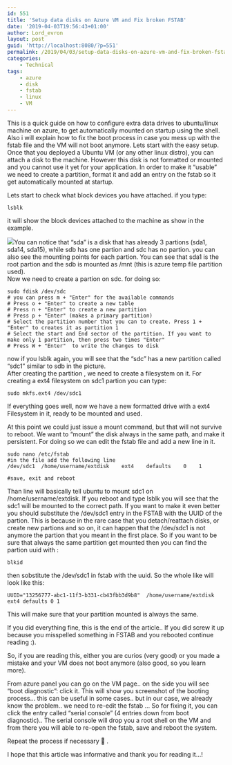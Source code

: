 ```yaml
---
id: 551
title: 'Setup data disks on Azure VM and Fix broken FSTAB'
date: '2019-04-03T19:56:43+01:00'
author: Lord_evron
layout: post
guid: 'http://localhost:8080/?p=551'
permalink: /2019/04/03/setup-data-disks-on-azure-vm-and-fix-broken-fstab/
categories:
    - Technical
tags:
    - azure
    - disk
    - fstab
    - linux
    - VM
---
```


This is a quick guide on how to configure extra data drives to ubuntu/linux machine on azure, to get automatically mounted on startup using the shell. Also i will explain how to fix the boot process in case you mess up with the fstab file and the VM will not boot anymore. Lets start with the easy setup. Once that you deployed a Ubuntu VM (or any other linux distro), you can attach a disk to the machine. However this disk is not formatted or mounted and you cannot use it yet for your application. In order to make it “usable” we need to create a partition, format it and add an entry on the fstab so it get automatically mounted at startup.

Lets start to check what block devices you have attached. if you type:

```
lsblk
```

it will show the block devices attached to the machine as show in the example.

![](http://localhost:8080/wp-content/uploads/2019/04/partitionsexample.png)You can notice that “sda” is a disk that has already 3 partions (sda1, sda14, sda15), while sdb has one partion and sdc has no partion. you can also see the mounting points for each partion. You can see that sda1 is the root partion and the sdb is mounted as /mnt (this is azure temp file partition used).  
Now we need to create a partion on sdc. for doing so:

```
sudo fdisk /dev/sdc
# you can press m + "Enter" for the available commands
# Press o + "Enter" to create a new table
# Press n + "Enter" to create a new partition
# Press p + "Enter" (makes a primary partition)
# Select the partition number that you can to create. Press 1 + "Enter" to creates it as partition 1
# Select the start and End sector of the partition. If you want to make only 1 partition, then press two times "Enter"
# Press W + "Enter"  to write the changes to disk
```

now if you lsblk again, you will see that the “sdc” has a new partition called “sdc1” similar to sdb in the picture.  
After creating the partition , we need to create a filesystem on it. For creating a ext4 filesystem on sdc1 partion you can type:

```
sudo mkfs.ext4 /dev/sdc1
```

If everything goes well, now we have a new formatted drive with a ext4 Filesystem in it, ready to be mounted and used.

At this point we could just issue a mount command, but that will not survive to reboot. We want to “mount” the disk always in the same path, and make it persistent. For doing so we can edit the fstab file and add a new line in it.

```
sudo nano /etc/fstab
#in the file add the following line 
/dev/sdc1  /home/username/extdisk    ext4    defaults    0    1

#save, exit and reboot
```

Than line will basically tell ubuntu to mount sdc1 on /home/username/extdisk. If you reboot and type lsblk you will see that the sdc1 will be mounted to the correct path. If you want to make it even better you should substitute the /dev/sdc1 entry in the FSTAB with the UUID of the partion. This is because in the rare case that you detach/reattach disks, or create new partions and so on, it can happen that the /dev/sdc1 is not anymore the partion that you meant in the first place. So if you want to be sure that always the same partition get mounted then you can find the partion uuid with :

```
blkid
```

then sobstitute the /dev/sdc1 in fstab with the uuid. So the whole like will look like this:

```
UUID="13256777-abc1-11f3-b331-cb43fbb3d9b8"  /home/username/extdisk ext4 defaults 0 1
```

This will make sure that your partition mounted is always the same.

If you did everything fine, this is the end of the article.. If you did screw it up because you misspelled something in FSTAB and you rebooted continue reading :).

So, if you are reading this, either you are curios (very good) or you made a mistake and your VM does not boot anymore (also good, so you learn more).

From azure panel you can go on the VM page.. on the side you will see “boot diagnostic”: click it. This will show you screenshot of the booting process… this can be useful in some cases.. but in our case, we already know the problem.. we need to re-edit the fstab … So for fixing it, you can click the entry called “serial console” (4 entries down from boot diagnostic).. The serial console will drop you a root shell on the VM and from there you will able to re-open the fstab, save and reboot the system.

Repeat the process if necessary 🙂 .

I hope that this article was informative and thank you for reading it…!